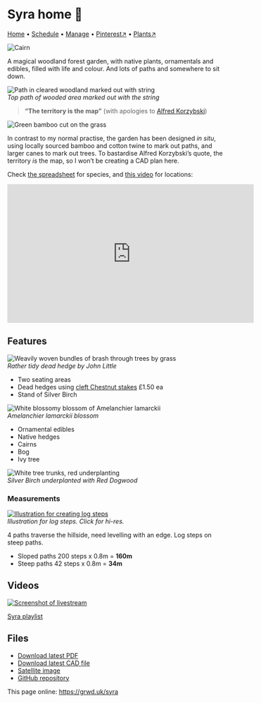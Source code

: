 # Syra home 🏡

[Home](https://grwd.uk/syra/) • [Schedule](https://grwd.uk/syra/schedule) • [Manage](https://grwd.uk/syra/manage) • [Pinterest↗](https://pinterest.co.uk/NatureWorksGarden/syra) • [Plants↗](https://bit.ly/syra-plants)

![Cairn](https://res.cloudinary.com/growdigital/image/upload/w_320/v1681485848/syra/beech-cairn.jpg)

A magical woodland forest garden, with native plants, ornamentals and edibles, filled with life and colour. And lots of paths and somewhere to sit down.

![Path in cleared woodland marked out with string](https://res.cloudinary.com/growdigital/image/upload/w_320/v1681483106/syra/top-path.jpg)  
_Top path of wooded area marked out with the string_

> **“The territory is the map”** (with apologies to [Alfred Korzybski](https://en.wikipedia.org/wiki/Map%E2%80%93territory_relation))

![Green bamboo cut on the grass](https://res.cloudinary.com/growdigital/image/upload/w_320/v1681487160/syra/green-bamboo-cut.jpg)

In contrast to my normal practise, the garden has been designed _in situ_, using locally sourced bamboo and cotton twine to mark out paths, and larger canes to mark out trees. To bastardise Alfred Korzybski’s quote, the territory _is_ the map, so I won’t be creating a CAD plan here.

Check [the spreadsheet](https://bit.ly/syra-plants) for species, and [this video](https://www.youtube.com/watch?v=3cSX0Jp6tLo) for locations:

<iframe width="560" height="315" src="https://www.youtube.com/embed/3cSX0Jp6tLo" title="YouTube video player" frameborder="0" allow="accelerometer; autoplay; clipboard-write; encrypted-media; gyroscope; picture-in-picture; web-share" allowfullscreen></iframe>

## Features

![Weavily woven bundles of brash through trees by grass](https://res.cloudinary.com/growdigital/image/upload/w_320/v1588061045/john-little-dead-hedge.jpg)  
_Rather tidy dead hedge by John Little_

* Two seating areas
* Dead hedges using [cleft Chestnut stakes](https://www.brandonthatchers.co.uk/products/rustic-timbers-wood/split-chestnut-pole/) £1.50 ea
* Stand of Silver Birch

![White blossomy blossom of Amelanchier lamarckii](https://res.cloudinary.com/growdigital/image/upload/w_320/v1681545939/amelanchier-lamarckii-180415.jpg)  
_Amelanchier lamarckii blossom_

* Ornamental edibles
* Native hedges
* Cairns
* Bog
* Ivy tree

![White tree trunks, red underplanting](https://res.cloudinary.com/growdigital/image/upload/w_320/v1681487728/syra/silver-birch-red-dogwood.jpg)  
_Silver Birch underplanted with Red Dogwood_

### Measurements

[![Illustration for creating log steps](https://res.cloudinary.com/growdigital/image/upload/w_320/v1653037103/clifftop/log-steps.jpg)](https://res.cloudinary.com/growdigital/image/upload/v1653037103/clifftop/log-steps.jpg)  
_Illustration for log steps. Click for hi-res._

4 paths traverse the hillside, need levelling with an edge. Log steps on steep paths.

* Sloped paths 200 steps x 0.8m = **160m**
* Steep paths 42 steps x 0.8m = **34m**

## Videos

[![Screenshot of livestream](https://res.cloudinary.com/growdigital/image/upload/w_320/v1683203723/syra/syra-video.jpg)](https://bit.ly/syra-playlist)

[Syra playlist](https://bit.ly/syra-playlist)

## Files

* [Download latest PDF](https://codeberg.org/natureworks/syra/raw/branch/main/syra.pdf)
* [Download latest CAD file](https://codeberg.org/natureworks/syra/src/branch/main/syra.dxf)
* [Satellite image](https://codeberg.org/natureworks/syra/raw/branch/main/satellite.jpg)
* [GitHub repository](https://codeberg.org/natureworks/syra)

This page online: <https://grwd.uk/syra>
